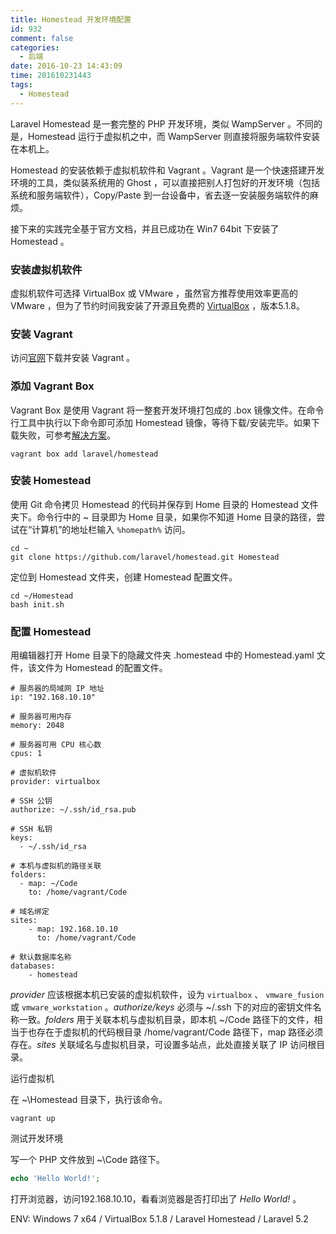 ```yaml
---
title: Homestead 开发环境配置
id: 932
comment: false
categories:
  - 后端
date: 2016-10-23 14:43:09
time: 201610231443
tags:
  - Homestead
---
```


Laravel Homestead 是一套完整的 PHP 开发环境，类似 WampServer 。不同的是，Homestead 运行于虚拟机之中，而 WampServer 则直接将服务端软件安装在本机上。
<!--more-->

Homestead 的安装依赖于虚拟机软件和 Vagrant 。Vagrant 是一个快速搭建开发环境的工具，类似装系统用的 Ghost ，可以直接把别人打包好的开发环境（包括系统和服务端软件），Copy/Paste 到一台设备中，省去逐一安装服务端软件的麻烦。

接下来的实践完全基于官方文档，并且已成功在 Win7 64bit 下安装了 Homestead 。

### 安装虚拟机软件

虚拟机软件可选择 VirtualBox 或 VMware ，虽然官方推荐使用效率更高的 VMware ，但为了节约时间我安装了开源且免费的 [VirtualBox](https://www.virtualbox.org/) ，版本5.1.8。

### 安装 Vagrant

访问[官网](https://www.vagrantup.com/)下载并安装 Vagrant 。

### 添加 Vagrant Box

Vagrant Box 是使用 Vagrant 将一整套开发环境打包成的 .box 镜像文件。在命令行工具中执行以下命令即可添加 Homestead 镜像，等待下载/安装完毕。如果下载失败，可参考[解决方案](http://www.caiyiming.com/article/20161024.html)。

```
vagrant box add laravel/homestead
```
 

### 安装 Homestead

使用 Git 命令拷贝 Homestead 的代码并保存到 Home 目录的 Homestead 文件夹下。命令行中的 ~ 目录即为 Home 目录，如果你不知道 Home 目录的路径，尝试在“计算机”的地址栏输入 `%homepath%` 访问。

```
cd ~
git clone https://github.com/laravel/homestead.git Homestead
```

定位到 Homestead 文件夹，创建 Homestead 配置文件。

```
cd ~/Homestead
bash init.sh
```

### 配置 Homestead

用编辑器打开 Home 目录下的隐藏文件夹 .homestead 中的 Homestead.yaml 文件，该文件为 Homestead 的配置文件。

```
# 服务器的局域网 IP 地址
ip: "192.168.10.10"

# 服务器可用内存
memory: 2048

# 服务器可用 CPU 核心数
cpus: 1

# 虚拟机软件
provider: virtualbox

# SSH 公钥
authorize: ~/.ssh/id_rsa.pub

# SSH 私钥
keys:
  - ~/.ssh/id_rsa

# 本机与虚拟机的路径关联
folders:
  - map: ~/Code
    to: /home/vagrant/Code

# 域名绑定
sites:
    - map: 192.168.10.10
      to: /home/vagrant/Code

# 默认数据库名称
databases:
    - homestead
```

_provider_ 应该根据本机已安装的虚拟机软件，设为 `virtualbox` 、 `vmware_fusion` 或 `vmware_workstation` 。_authorize/keys_ 必须与 ~/.ssh 下的对应的密钥文件名称一致。_folders_ 用于关联本机与虚拟机目录，即本机 ~/Code 路径下的文件，相当于也存在于虚拟机的代码根目录 /home/vagrant/Code 路径下，map 路径必须存在。_sites_ 关联域名与虚拟机目录，可设置多站点，此处直接关联了 IP 访问根目录。
 

运行虚拟机

在 ~\Homestead 目录下，执行该命令。

```
vagrant up
```
 

测试开发环境

写一个 PHP 文件放到 ~\Code 路径下。

``` php
echo 'Hello World!';
```

打开浏览器，访问192.168.10.10，看看浏览器是否打印出了 _Hello World!_ 。

 

ENV: Windows 7 x64 / VirtualBox 5.1.8 / Laravel Homestead / Laravel 5.2

 